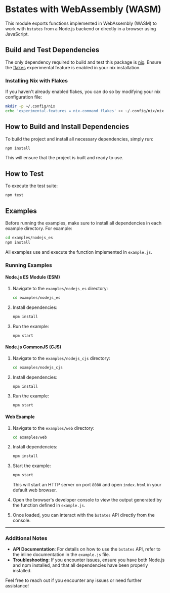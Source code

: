 # Bstates with WebAssembly (WASM)

This module exports functions implemented in WebAssembly (WASM) to work with `bstates` from a Node.js backend or directly in a browser using JavaScript.

## Build and Test Dependencies

The only dependency required to build and test this package is [nix](https://nixos.org/). Ensure the [flakes](https://nixos.wiki/wiki/Flakes) experimental feature is enabled in your nix installation.

### Installing Nix with Flakes

If you haven't already enabled flakes, you can do so by modifying your nix configuration file:

```bash
mkdir -p ~/.config/nix
echo 'experimental-features = nix-command flakes' >> ~/.config/nix/nix.conf
```

## How to Build and Install Dependencies

To build the project and install all necessary dependencies, simply run:

```bash
npm install
```

This will ensure that the project is built and ready to use.

## How to Test

To execute the test suite:

```bash
npm test
```

## Examples

Before running the examples, make sure to install all dependencies in each example directory. For example:

```bash
cd examples/nodejs_es
npm install
```

All examples use and execute the function implemented in `example.js`.

### Running Examples

#### Node.js ES Module (ESM)

1. Navigate to the `examples/nodejs_es` directory:
   ```bash
   cd examples/nodejs_es
   ```
2. Install dependencies:
   ```bash
   npm install
   ```
3. Run the example:
   ```bash
   npm start
   ```

#### Node.js CommonJS (CJS)

1. Navigate to the `examples/nodejs_cjs` directory:
   ```bash
   cd examples/nodejs_cjs
   ```
2. Install dependencies:
   ```bash
   npm install
   ```
3. Run the example:
   ```bash
   npm start
   ```

#### Web Example

1. Navigate to the `examples/web` directory:
   ```bash
   cd examples/web
   ```
2. Install dependencies:
   ```bash
   npm install
   ```
3. Start the example:
   ```bash
   npm start
   ```
   This will start an HTTP server on port `8080` and open `index.html` in your default web browser.

4. Open the browser's developer console to view the output generated by the function defined in `example.js`.

5. Once loaded, you can interact with the `bstates` API directly from the console.

---

### Additional Notes

- **API Documentation**: For details on how to use the `bstates` API, refer to the inline documentation in the `example.js` file.
- **Troubleshooting**: If you encounter issues, ensure you have both Node.js and npm installed, and that all dependencies have been properly installed.

Feel free to reach out if you encounter any issues or need further assistance!
